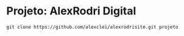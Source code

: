 # Projeto: AlexRodri Digital

```
git clone https://github.com/alexclei/alexrodrisite.git projeto
```